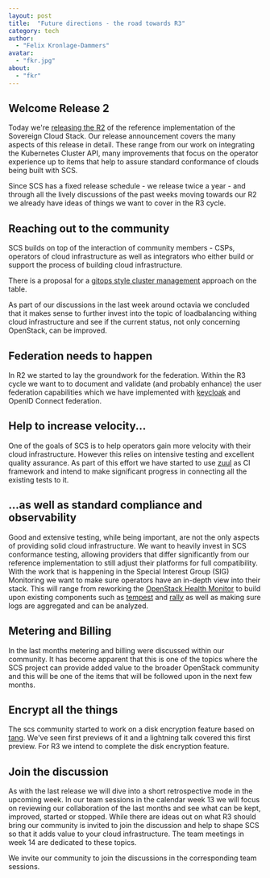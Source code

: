 ```yaml
---
layout: post
title:  "Future directions - the road towards R3"
category: tech
author:
  - "Felix Kronlage-Dammers"
avatar:
  - "fkr.jpg"
about:
  - "fkr"
---
```


## Welcome Release 2

Today we're [releasing the R2](https://github.com/SovereignCloudStack/Docs/blob/main/Release-Notes/Release2.md) of the reference implementation of the Sovereign
Cloud Stack. Our release announcement covers the many aspects of this release
in detail. These range from our work on integrating the Kubernetes Cluster API,
many improvements that focus on the operator experience up to items that help
to assure standard conformance of clouds being built with SCS.

Since SCS has a fixed release schedule - we release twice a year - and through
all the lively discussions of the past weeks moving towards our R2 we already
have ideas of things we want to cover in the R3 cycle. 

## Reaching out to the community

SCS builds on top of the interaction of community members - CSPs, operators
of cloud infrastructure as well as integrators who either build or support the
process of building cloud infrastructure. 

There is a proposal for a [gitops style cluster management](https://github.com/SovereignCloudStack/Docs/pull/47)
approach on the table.

As part of our discussions in the last week around octavia we concluded that it
makes sense to further invest into the topic of loadbalancing withing cloud
infrastructure and see if the current status, not only concerning OpenStack, can 
be improved.

## Federation needs to happen

In R2 we started to lay the groundwork for the federation. Within the R3 cycle
we want to to document and validate (and probably enhance) the user federation
capabilities which we have implemented with [keycloak](https://www.keycloak.org) and OpenID Connect federation.

## Help to increase velocity...

One of the goals of SCS is to help operators gain more velocity with their
cloud infrastructure. However this relies on intensive testing and excellent
quality assurance. As part of this effort we have started to use [zuul](https://zuul-ci.org) as CI
framework and intend to make significant progress in connecting all the
existing tests to it.

## ...as well as standard compliance and observability

Good and extensive testing, while being important, are not the only aspects
of providing solid cloud infrastructure. We want to heavily invest in SCS
conformance testing, allowing providers that differ significantly from our
reference implementation to still adjust their platforms for full
compatibility. With the work that is happening in the Special Interest
Group (SIG) Monitoring we want to make sure operators have an in-depth
view into their stack. This will range from reworking the [OpenStack
Health Monitor](https://github.com/SovereignCloudStack/openstack-health-monitor) to build upon existing components such as [tempest](https://opendev.org/openstack/tempest/) and
[rally](https://opendev.org/openstack/rally) as well as making sure logs are aggregated and can be analyzed.

## Metering and Billing

In the last months metering and billing were discussed within our community.
It has become apparent that this is one of the topics where the SCS project can
provide added value to the broader OpenStack community and this will be one of
the items that will be followed upon in the next few months.

## Encrypt all the things

The scs community started to work on a disk encryption feature based on [tang](https://github.com/latchset/tang). We've
seen first previews of it and a lightning talk covered this first preview. For R3
we intend to complete the disk encryption feature.

## Join the discussion

As with the last release we will dive into a short retrospective mode in the upcoming
week. In our team sessions in the calendar week 13 we will focus on reviewing our
collaboration of the last months and see what can be kept, improved, started or stopped. 
While there are ideas out on what R3 should bring our community is invited to join the
discussion and help to shape SCS so that it adds value to your cloud infrastructure.
The team meetings in week 14 are dedicated to these topics.

We invite our community to join the discussions in the corresponding team sessions.

